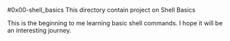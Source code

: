 #0x00-shell_basics
This directory contain project on Shell Basics

This  is the beginning to me learning basic shell commands. I hope it will be an interesting journey.

